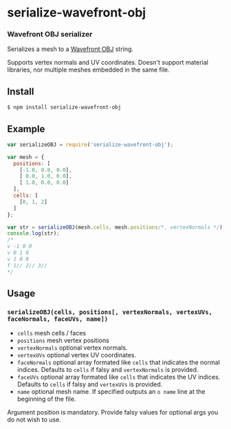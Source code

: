 serialize-wavefront-obj
=======================
### Wavefront OBJ serializer

Serializes a mesh to a [Wavefront OBJ](http://en.wikipedia.org/wiki/Wavefront_.obj_file) string.

Supports vertex normals and UV coordinates. Doesn't support material libraries, nor multiple meshes embedded in the same file.

Install
-------

```bash
$ npm install serialize-wavefront-obj
```

Example
-------

```javascript
var serializeOBJ = require('serialize-wavefront-obj');

var mesh = {
  positions: [
    [-1.0, 0.0, 0.0],
    [ 0.0, 1.0, 0.0],
    [ 1.0, 0.0, 0.0]
  ],
  cells: [
    [0, 1, 2]
  ]
};

var str = serializeOBJ(mesh.cells, mesh.positions/*, vertexNormals */);
console.log(str);
/*
v -1 0 0
v 0 1 0
v 1 0 0
f 1// 2// 3//
*/
```

Usage
-----

### `serializeOBJ(cells, positions[, vertexNormals, vertexUVs, faceNormals, faceUVs, name])`

* `cells` mesh cells / faces
* `positions` mesh vertex positions
* `vertexNormals` optional vertex normals.
* `vertexUVs` optional vertex UV coordinates.
* `faceNormals` optional array formated like `cells` that indicates the normal indices. Defaults to `cells` if falsy and `vertexNormals` is provided.
* `faceUVs` optional array formated like `cells` that indicates the UV indices. Defaults to `cells` if falsy and `vertexUVs` is provided.
* `name` optional mesh name. If specified outputs an `o name` line at the beginning of the file.

Argument position is mandatory. Provide falsy values for optional args you do not wish to use.